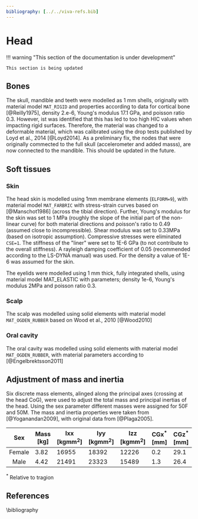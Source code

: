 ```yaml
---
bibliography: [../../viva-refs.bib]
---
```

# Head

!!! warning "This section of the documentation is under development"
    
    This section is being updated

## Bones

The skull, mandible and teeth were modelled as 1 mm shells, originally with material model `MAT_RIGID` and properties according to data for cortical bone [@Reilly1975], density 2.e-6, Young's modulus 17.1 GPa, and poisson ratio 0.3.
However, ist was identified that this has led to too high HIC values when impacting rigid surfaces.
Therefore, the material was changed to a deformable material, which was calibrated using the drop tests published by Loyd et al., 2014 [@Loyd2014]. 
As a preliminary fix, the nodes that were originally commected to the full skull (accelerometer and added masss), are now connected to the mandible. This should be updated in the future. 

## Soft tissues

### Skin

The head skin is modelled using 1mm membrane elements (`ELFORM=9`), with material model `MAT_FARBRIC` with stress-strain curves based on [@Manschot1986] (across the tibial direction). Further, Young's modulus for the skin was set to 1 MPa (roughly the slope of the initial part of the non-linear curve) for both material directions and poisson's ratio to 0.49 (assumed close to incompressible). Shear modulus was set to 0.33MPa (based on isotropic assumption). Compressive stresses were eliminated `CSE=1`. The stiffness of the "liner" were set to 1E-6 GPa (to not contribute to the overall stiffness). A rayleigh damping coefficient of 0.05 (recommended according to the LS-DYNA manual) was used. For the density a value of 1E-6 was assumed for the skin.

The eyelids were modelled using 1 mm thick, fully integrated shells, using material model MAT_ELASTIC with parameters; density 1e-6, Young's modulus 2MPa and poisson ratio 0.3.

### Scalp

The scalp was modelled using solid elements with material model `MAT_OGDEN_RUBBER` based on Wood et al., 2010 [@Wood2010]

### Oral cavity

The oral cavity was modelled using solid elements with material model `MAT_OGDEN_RUBBER`, with material parameters according to [@Engelbrektsson2011]

## Adjustment of mass and inertia

Six discrete mass elements, alinged along the principal axes (crossing at the head CoG), were used to adjust the total mass and principal inertias of the head. Using the sex parameter different masses were assigned for 50F and 50M. The mass and inertia properties were taken from [@Yoganandan2009], with original data from [@Plaga2005].

|  Sex   | Mass [kg] | Ixx [kgmm$^2$] | Iyy [kgmm$^2$] | Izz [kgmm$^2$] | CGx<sup>*</sup> [mm] | CGz<sup>*</sup> [mm] |
|:------:|-----------|--------------|--------------|--------------|-----------|-----------|
| Female | 3.82      | 16955        | 18392        | 12226        | 0.2       | 29.1      |
|  Male  | 4.42      | 21491        | 23323        | 15489        | 1.3       | 26.4      |

<sup>*</sup> Relative to tragion



## References

\bibliography


